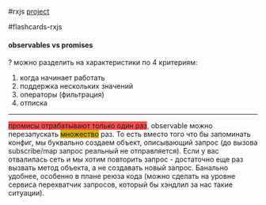 #rxjs 
[project](https://stackblitz.com/edit/promise-vs-observable-example-kba756?file=src%2Fapp%2Fapp.component.ts)

#flashcards-rxjs

#### observables vs promises
?
можно разделить на характеристики по 4 критериям:
1. когда начинает работать
2. поддержка нескольких значений
3. операторы (фильтрация)
4. отписка
--------
<!--SR:!2023-11-29,1,230-->

<span style="background:#ff4d4f">промисы отрабатывают только один раз</span>, observable можно перезапускать <span style="background:#d4b106">множество</span> раз. 
То есть вместо того что бы запоминать конфиг, мы буквально создаем объект, описывающий запрос (до вызова subscribe/map запрос реальный не отправляется). Если у вас отвалилась сеть и мы хотим повторить запрос - достаточно еще раз вызвать метод объекта, а не создавать новый запрос. Банально удобнее, особенно в плане реюза кода (можно сделать на уровне сервиса перехватчик запросов, который бы хэндлил за нас такие ситуации).